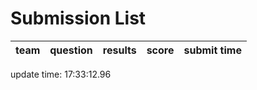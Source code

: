 # Submission List
team    | question  | results  | score | submit time
------|-----:|-----:| ----:|-----


update time: 17:33:12.96 
